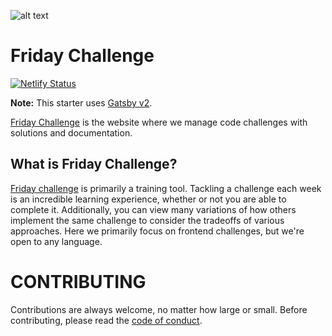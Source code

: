 ![alt text](https://raw.githubusercontent.com/zuurw/friday-challenge.com/master/logo/Logomark%20horizontal/LOGOMARK%20HORIZONTAL.png)


# Friday Challenge

[![Netlify Status](https://api.netlify.com/api/v1/badges/b654c94e-08a6-4b79-b443-7837581b1d8d/deploy-status)](https://app.netlify.com/sites/gatsby-starter-netlify-cms-ci/deploys)

**Note:** This starter uses [Gatsby v2](https://www.gatsbyjs.org/blog/2018-09-17-gatsby-v2/).

[Friday Challenge](https://friday-challenge.com) is the website where we manage code challenges with solutions and documentation.

## What is Friday Challenge?

[Friday challenge](https://friday-challenge.com) is primarily a training tool. Tackling a challenge each week is an incredible learning experience, whether or not you are able to complete it. Additionally, you can view many variations of how others implement the same challenge to consider the tradeoffs of various approaches. Here we primarily focus on frontend challenges, but we're open to any language.

# CONTRIBUTING

Contributions are always welcome, no matter how large or small. Before contributing,
please read the [code of conduct](CODE_OF_CONDUCT.md).
